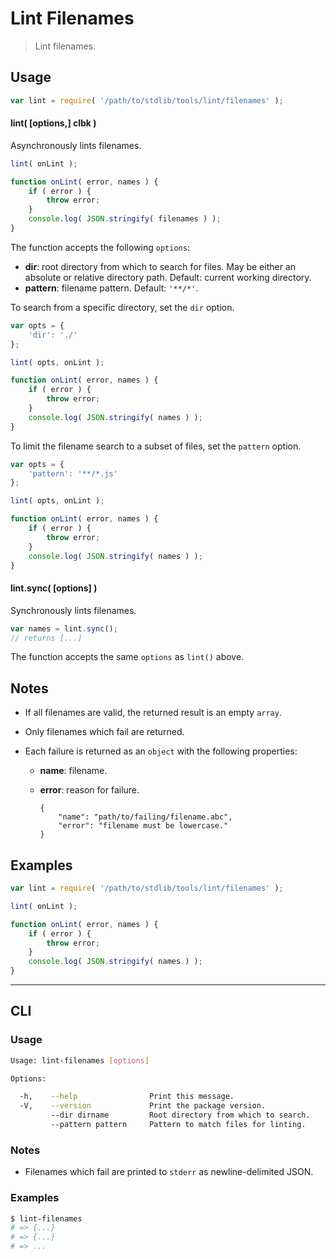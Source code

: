 # Lint Filenames

> Lint filenames.


<!-- <usage> -->

## Usage

``` javascript
var lint = require( '/path/to/stdlib/tools/lint/filenames' );
```

#### lint( \[options,\] clbk )

Asynchronously lints filenames.

``` javascript
lint( onLint );

function onLint( error, names ) {
    if ( error ) {
        throw error;
    }
    console.log( JSON.stringify( filenames ) );
}
```

The function accepts the following `options`:

* __dir__: root directory from which to search for files. May be either an absolute or relative directory path. Default: current working directory.
* __pattern__: filename pattern. Default: `'**/*'`.

To search from a specific directory, set the `dir` option.

``` javascript
var opts = {
    'dir': './'
};

lint( opts, onLint );

function onLint( error, names ) {
    if ( error ) {
        throw error;
    }
    console.log( JSON.stringify( names ) );
}
```

To limit the filename search to a subset of files, set the `pattern` option.

``` javascript
var opts = {
    'pattern': '**/*.js'
};

lint( opts, onLint );

function onLint( error, names ) {
    if ( error ) {
        throw error;
    }
    console.log( JSON.stringify( names ) );
}
```


#### lint.sync( \[options\] )

Synchronously lints filenames.

``` javascript
var names = lint.sync();
// returns [...]
```

The function accepts the same `options` as `lint()` above.

<!-- </usage> -->


<!-- <notes> -->

## Notes

* If all filenames are valid, the returned result is an empty `array`.
* Only filenames which fail are returned.
* Each failure is returned as an `object` with the following properties:

  - __name__: filename.
  - __error__: reason for failure.

    ```
    {
        "name": "path/to/failing/filename.abc",
        "error": "filename must be lowercase."
    }
    ```

<!-- </notes> -->


<!-- <examples> -->

## Examples

``` javascript
var lint = require( '/path/to/stdlib/tools/lint/filenames' );

lint( onLint );

function onLint( error, names ) {
    if ( error ) {
        throw error;
    }
    console.log( JSON.stringify( names ) );
}
```

<!-- </examples> -->


<!-- <cli> -->

---

## CLI

<!-- <usage> -->

### Usage

``` bash
Usage: lint-filenames [options]

Options:

  -h,    --help                Print this message.
  -V,    --version             Print the package version.
         --dir dirname         Root directory from which to search.
         --pattern pattern     Pattern to match files for linting.
```

<!-- </usage> -->


<!-- <notes> -->

### Notes

* Filenames which fail are printed to `stderr` as newline-delimited JSON.

<!-- </notes> -->


<!-- <examples> -->

### Examples

``` bash
$ lint-filenames
# => {...}
# => {...}
# => ...
```

<!-- </examples> -->

<!-- </cli> -->


<!-- <links> -->

<!-- </links> -->
